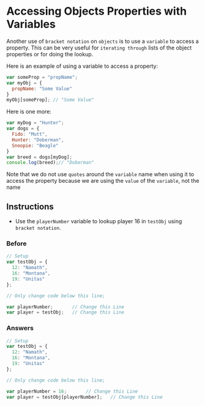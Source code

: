 # Accessing Objects Properties with Variables

Another use of `bracket notation` on `objects` is to use a `variable` to
access a property. This can be very useful for `iterating through` lists of
the object properties or for doing the lookup.

Here is an example of using a variable to access a property:

```javascript
var someProp = "propName";
var myObj = {
  propName: "Some Value"
}
myObj[someProp]; // "Some Value"
```

Here is one more:

```javascript
var myDog = "Hunter";
var dogs = {
  Fido: "Mutt",
  Hunter: "Doberman",
  Snoopie: "Beagle"
}
var breed = dogs[myDog];
console.log(breed);// "Doberman"
```

Note that we do not use `quotes` around the `variable` name when using
it to access the property because we are using the `value` of the `variable`,
not the name

## Instructions

 - Use the `playerNumber` variable to lookup player 16 in `testObj` using
` bracket notation`.

### Before

```javascript
// Setup
var testObj = {
  12: "Namath",
  16: "Montana",
  19: "Unitas"
};

// Only change code below this line;

var playerNumber;       // Change this Line
var player = testObj;   // Change this Line
```

### Answers

```javascript
// Setup
var testObj = {
  12: "Namath",
  16: "Montana",
  19: "Unitas"
};

// Only change code below this line;

var playerNumber = 16;       // Change this Line
var player = testObj[playerNumber];   // Change this Line
```